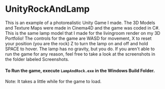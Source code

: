 # UnityRockAndLamp
This is an example of a photorealistic Unity Game I made. The 3D Models and Texture Maps were made in Cinema4D and the game was coded in C#. This is the same lamp model that I made for the livingroom render on my 3D Portfolio!
The controls for the game are WASD for movement, X to reset your position (you are the rock) Z to turn the lamp on and off and hold SPACE to hover. The lamp has no gravity, but you do.
If you aren't able to run the game for any reason, feel free to take a look at the screenshots in the folder labeled Screenshots.
#### To Run the game, execute `LampAndRock.exe` in the Windows Build Folder.
Note: It takes a little while for the game to load.
